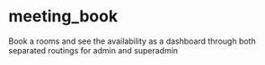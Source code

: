# meeting_book
Book a rooms and see the availability as a dashboard through both separated routings for admin and superadmin
